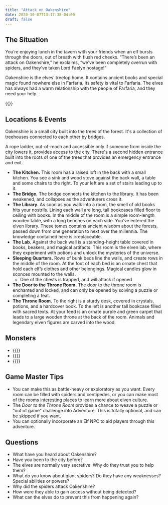 ```yaml
---
title: "Attack on Oakenshire"
date: 2020-10-07T13:17:38-04:00
draft: false
---
```


<div data-toc="In This Adventure"></div>

## The Situation

You’re enjoying lunch in the tavern with your friends when an elf bursts through the doors, out of breath with flush red cheeks. “There’s been an attack on Oakenshire,” he exclaims, “we’ve been completely overrun with spiders, and they’ve taken Lord Faelyn hostage!”

Oakenshire is the elves’ treetop home. It contains ancient books and special magic found nowhere else in Farfaria. Its safety is vital to Farfaria. The elves has always had a warm relationship with the people of Farfaria, and they need your help.

{{<maps href="/downloads/assets_the-attack-on-oakenshire.pdf">}}


## Locations & Events

Oakenshire is a small city built into the trees of the forest. It's a collection of treehouses connected to each other by bridges.

A rope ladder, out-of-reach and accessible only if someone from inside the city lowers it, provides access to the city. There's a second hidden entrance built into the roots of one of the trees that provides an emergency entrance and exit.

- **The Kitchen.** This room has a raised loft in the back with a small kitchen. You see a sink and wood stove against the back wall, a table and some chairs to the right. To your left are a set of stairs leading up to it.
- **The Bridge.** The bridge connects the kitchen to the library. It has been weakened, and collapses as the adventurers cross it.
- **The Library.** As soon as you walk into a room, the smell of old books hits your nostrils. Lining each wall are long, tall bookcases filled floor to ceiling with books. In the middle of the room is a simple room-length wooden table, with a long benches on each side. You’ve entered the elven library. These tomes contains ancient wisdom about the forests, passed down from one generation to next over the millennia. The knowledge contained here is irreplaceable.
- **The Lab.** Against the back wall is a standing-height table covered in books, beakers, and magical artifacts. This room is the elven lab, where they experiment with potions and unlock the mysteries of the universe.
- **Sleeping Quarters.** Rows of bunk beds line the walls, and create rows in the middle of the room. At the foot of each bed is an ornate chest that hold each elf’s clothes and other belongings. Magical candles glow in sconces mounted to the walls.
	- One of the chests is trapped, and will attack if opened
- **The Door to the Throne Room.** The door to the throne room is enchanted and locked, and can only be opened by solving a puzzle or completing a feat.
- **The Throne Room.** To the right is a sturdy desk, covered in crystals, potions, and a hardcover book. To the left is another tall bookcase filled with sacred texts. At your feed is an ornate purple and green carpet that leads to a large wooden throne at the back of the room. Animals and legendary elven figures are carved into the wood.


## Monsters

- {{<monster name="Spider (Giant)">}}
- {{<monster name="Centipede (Giant)">}}
- {{<monster name="Elf">}}



## Game Master Tips

- You can make this as battle-heavy or exploratory as you want. Every room can be filled with spiders and centipedes, or you can make most of the rooms interesting places to learn more about elven culture.
- The _Door to the Throne Room_ provides a chance to weave a puzzle or "out of game" challenge into Adventure. This is totally optional, and can be skipped if you want.
- You can optionally incorporate an Elf NPC to aid players through this adventure.



## Questions

- What have you heard about Oakenshire?
- Have you been to the city before?
- The elves are normally very secretive. Why do they trust you to help them?
- What do you know about giant spiders? Do they have any weaknesses? Special abilities or powers?
- Why did the spiders attack Oakenshire?
- How were they able to gain access without being detected?
- What can the elves do to prevent this from happening again?